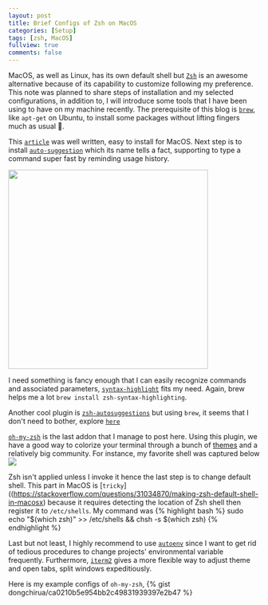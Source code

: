 ```yaml
---
layout: post
title: Brief Configs of Zsh on MacOS
categories: [Setup]
tags: [zsh, MacOS]
fullview: true
comments: false
---
```


MacOS, as well as Linux, has its own default shell but [`Zsh`](http://www.zsh.org/) is an awesome alternative because of its capability to customize following my preference. This note was planned to share steps of installation and my selected configurations, in addition to, I will introduce some tools that I have been using to have on my machine recently. The prerequisite of this blog is [`brew`](https://brew.sh/), like `apt-get` on Ubuntu, to install some packages without lifting fingers much as usual 🍻.

This [`article`](https://gist.github.com/derhuerst/12a1558a4b408b3b2b6e) was well written, easy to install for MacOS.
Next step is to install [`auto-suggestion`](https://github.com/zsh-users/zsh-autosuggestions) which its name tells a fact, supporting to type a command super fast by reminding usage history.

<a href="https://asciinema.org/a/37390" target="_blank"><img src="https://asciinema.org/a/37390.png" width="400" /></a>

I need something is fancy enough that I can easily recognize commands and associated parameters, [`syntax-highlight`](https://github.com/zsh-users/zsh-syntax-highlighting) fits my need. Again, brew helps me a lot `brew install zsh-syntax-highlighting`.

Another cool plugin is [`zsh-autosuggestions`](https://github.com/zsh-users/zsh-completions) but using `brew`, it seems that I don't need to bother, explore [`here`](https://unix.stackexchange.com/questions/126785/zsh-completion-of-brew-formulas)

[`oh-my-zsh`](http://ohmyz.sh/) is the last addon that I manage to post here. Using this plugin, we have a good way to colorize your terminal through a bunch of [themes](https://github.com/robbyrussell/oh-my-zsh/wiki/Themes) and a relatively big community. For instance, my favorite shell was captured below
<img src="https://cloud.githubusercontent.com/assets/2618447/6316718/51a2fd9a-ba00-11e4-845a-24bed6ae9210.png">

Zsh isn't applied unless I invoke it hence the last step is to change default shell. This part in MacOS is [`tricky`]((https://stackoverflow.com/questions/31034870/making-zsh-default-shell-in-macosx) because it requires detecting the location of Zsh shell then register it to `/etc/shells`. My command was
{% highlight bash %}
sudo echo "$(which zsh)" >> /etc/shells && chsh -s $(which zsh)
{% endhighlight %}

Last but not least, I highly recommend to use [`autoenv`](https://github.com/kennethreitz/autoenv) since I want to get rid of tedious procedures to change projects' environmental variable frequently. Furthermore, [`iterm2`](https://www.iterm2.com/) gives a more flexible way to adjust theme and open tabs, split windows expeditiously.

Here is my example configs of `oh-my-zsh`, {% gist dongchirua/ca0210b5e954bb2c49831939397e2b47 %}
